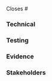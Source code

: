 <!-- What issue does this PR close? -->
Closes #

<!-- What does this PR achieve? [feature|hotfix|fix|refactor] -->

### Technical
<!-- What should be noted about the implementation? -->

### Testing
<!-- Steps for reviewer to reproduce/verify what this PR does/fixes. -->

### Evidence
<!-- If this PR touches UI, please post evidence (screenshots) of it behaving correctly. -->

### Stakeholders
<!-- @ tag stakeholders of this bug -->